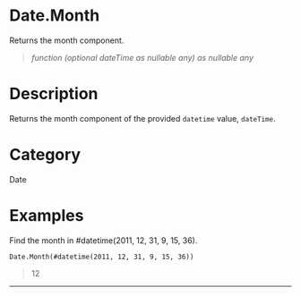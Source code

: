 ﻿# Date.Month
Returns the month component.
> _function (optional dateTime as nullable any) as nullable any_
# Description 
Returns the month component of the provided <code>datetime</code> value, <code>dateTime</code>.
# Category 
Date
# Examples 
Find the month in #datetime(2011, 12, 31, 9, 15, 36).
```
Date.Month(#datetime(2011, 12, 31, 9, 15, 36))
```
> 12
***
